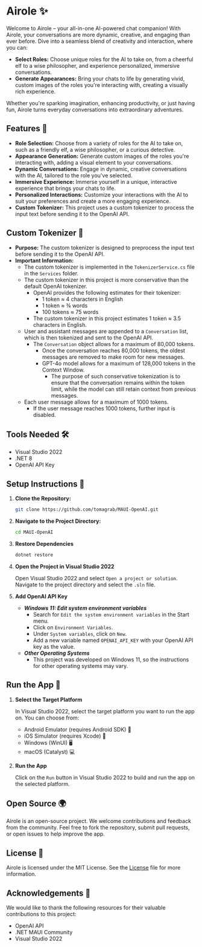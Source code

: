 # Airole ✨

Welcome to Airole – your all-in-one AI-powered chat companion! With Airole, your conversations are more dynamic, creative, and engaging than ever before. Dive into a seamless blend of creativity and interaction, where you can:

- **Select Roles:** Choose unique roles for the AI to take on, from a cheerful elf to a wise philosopher, and experience personalized, immersive conversations.
- **Generate Appearances:** Bring your chats to life by generating vivid, custom images of the roles you're interacting with, creating a visually rich experience.

Whether you're sparking imagination, enhancing productivity, or just having fun, Airole turns everyday conversations into extraordinary adventures.

## Features 🌟

- **Role Selection:** Choose from a variety of roles for the AI to take on, such as a friendly elf, a wise philosopher, or a curious detective.
- **Appearance Generation:** Generate custom images of the roles you're interacting with, adding a visual element to your conversations.
- **Dynamic Conversations:** Engage in dynamic, creative conversations with the AI, tailored to the role you've selected.
- **Immersive Experience:** Immerse yourself in a unique, interactive experience that brings your chats to life.
- **Personalized Interactions:** Customize your interactions with the AI to suit your preferences and create a more engaging experience.
- **Custom Tokenizer:** This project uses a custom tokenizer to process the input text before sending it to the OpenAI API.

## Custom Tokenizer 🧠

- **Purpose:** The custom tokenizer is designed to preprocess the input text before sending it to the OpenAI API.
- **Important Information:**
  - The custom tokenizer is implemented in the `TokenizerService.cs` file in the `Services` folder.
  - The custom tokenizer in this project is more conservative than the default OpenAI tokenizer.
    - OpenAI provides the following estimates for their tokenizer:
      - 1 token ≈ 4 characters in English
      - 1 token ≈ ¾ words
      - 100 tokens ≈ 75 words
    - The custom tokenizer in this project estimates 1 token ≈ 3.5 characters in English.
  - User and assistant messages are appended to a `Conversation` list, which is then tokenized and sent to the OpenAI API.
    - The `Conversation` object allows for a maximum of 80,000 tokens.
      - Once the conversation reaches 80,000 tokens, the oldest messages are removed to make room for new messages.
      - GPT-4o model allows for a maximum of 128,000 tokens in the Context Window.
        - The purpose of such conservative tokenization is to ensure that the conversation remains within the token limit, while the model can still retain context from previous messages.
  - Each user message allows for a maximum of 1000 tokens.
    - If the user message reaches 1000 tokens, further input is disabled.


## Tools Needed 🛠️

- Visual Studio 2022
- .NET 8
- OpenAI API Key

## Setup Instructions 🚀

1. **Clone the Repository:**
   ```bash
   git clone https://github.com/tomagrab/MAUI-OpenAI.git
    ```
2. **Navigate to the Project Directory:**
    ```bash
    cd MAUI-OpenAI
    ```
3. **Restore Dependencies**
    ```bash
    dotnet restore
    ```
4. **Open the Project in Visual Studio 2022**

    Open Visual Studio 2022 and select `Open a project or solution`. Navigate to the project directory and select the `.sln` file.

5. **Add OpenAI API Key**
    - ***Windows 11: Edit system environment variables***
        - Search for `Edit the system environment variables` in the Start menu.
        - Click on `Environment Variables`.
        - Under `System variables`, click on `New`.
        - Add a new variable named `OPENAI_API_KEY` with your OpenAI API key as the value.
    - ***Other Operating Systems***
        - This project was developed on Windows 11, so the instructions for other operating systems may vary.

## Run the App 🎉

1. **Select the Target Platform**

    In Visual Studio 2022, select the target platform you want to run the app on. You can choose from:
    - Android Emulator (requires Android SDK) 📱
    - iOS Simulator (requires Xcode) 🍏
    - Windows (WinUI) 🖥️
    - macOS (Catalyst) 💻

2. **Run the App**

    Click on the `Run` button in Visual Studio 2022 to build and run the app on the selected platform.

## Open Source 🌍

Airole is an open-source project. We welcome contributions and feedback from the community. Feel free to fork the repository, submit pull requests, or open issues to help improve the app.

## License 📄


Airole is licensed under the MIT License. See the [License](https://github.com/tomagrab/MAUI-OpenAI/blob/main/License.md) file for more information.


## Acknowledgements 🙏

We would like to thank the following resources for their valuable contributions to this project:
   - OpenAI API
   - .NET MAUI Community
   - Visual Studio 2022